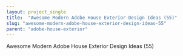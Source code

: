 ```yaml
---
layout: project_single
title:  "Awesome Modern Adobe House Exterior Design Ideas (55)"
slug: "awesome-modern-adobe-house-exterior-design-ideas-55"
parent: "adobe-house-exterior"
---
```

Awesome Modern Adobe House Exterior Design Ideas (55)